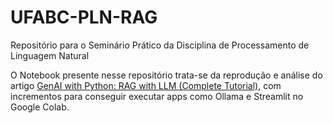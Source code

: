 # UFABC-PLN-RAG
Repositório para o Seminário Prático da Disciplina de Processamento de Linguagem Natural

O Notebook presente nesse repositório trata-se da reprodução e análise do artigo [GenAI with Python: RAG with LLM (Complete Tutorial)](https://towardsdatascience.com/genai-with-python-rag-with-llm-complete-tutorial-c276dda6707b), com incrementos para conseguir executar apps como Ollama e Streamlit no Google Colab. 
